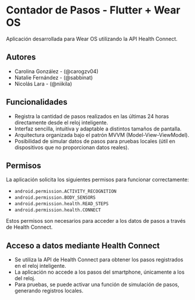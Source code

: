 # Contador de Pasos - Flutter + Wear OS
Aplicación desarrollada para Wear OS utilizando la API Health Connect.

## Autores

- Carolina González - (@carogzv04)
- Natalie Fernández - (@sabbinat)
- Nicolás Lara - (@niikila)

## Funcionalidades

- Registra la cantidad de pasos realizados en las últimas 24 horas directamente desde el reloj inteligente.
- Interfaz sencilla, intuitiva y adaptable a distintos tamaños de pantalla.
- Arquitectura organizada bajo el patrón MVVM (Model-View-ViewModel).
- Posibilidad de simular datos de pasos para pruebas locales (útil en dispositivos que no proporcionan datos reales).


## Permisos

La aplicación solicita los siguientes permisos para funcionar correctamente:

- `android.permission.ACTIVITY_RECOGNITION`
- `android.permission.BODY_SENSORS`
- `android.permission.health.READ_STEPS`
- `android.permission.health.CONNECT`

Estos permisos son necesarios para acceder a los datos de pasos a través de Health Connect.

## Acceso a datos mediante Health Connect

- Se utiliza la API de Health Connect para obtener los pasos registrados en el reloj inteligente. 
- La aplicación no accede a los pasos del smartphone, únicamente a los del reloj. 
- Para pruebas, se puede activar una función de simulación de pasos, generando registros locales.

